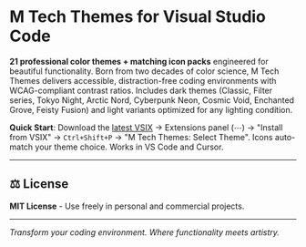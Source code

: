 M Tech Themes for Visual Studio Code
====================================

**21 professional color themes + matching icon packs** engineered for beautiful functionality. Born from two decades of color science, M Tech Themes delivers accessible, distraction-free coding environments with WCAG-compliant contrast ratios. Includes dark themes (Classic, Filter series, Tokyo Night, Arctic Nord, Cyberpunk Neon, Cosmic Void, Enchanted Grove, Feisty Fusion) and light variants optimized for any lighting condition.

**Quick Start**: Download the [latest VSIX](https://github.com/ChrisMcKee1/mtech-pro-vscode-themes/releases/latest) → Extensions panel (⋯) → "Install from VSIX" → `Ctrl+Shift+P` → "M Tech Themes: Select Theme". Icons auto-match your theme choice. Works in VS Code and Cursor.

---

## ⚖️ License

**MIT License** - Use freely in personal and commercial projects.

---

*Transform your coding environment. Where functionality meets artistry.*

